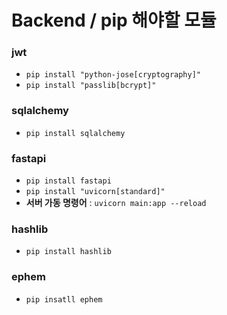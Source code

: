 # Backend  / pip 해야할 모듈<br>


### jwt
- `pip install "python-jose[cryptography]"`
- `pip install "passlib[bcrypt]"`

### sqlalchemy
- `pip install sqlalchemy`

### fastapi
- `pip install fastapi`
- `pip install "uvicorn[standard]"`
- <strong>서버 가동 명령어</strong> : `uvicorn main:app --reload`

### hashlib
-  `pip install hashlib`

### ephem
- `pip insatll ephem`
